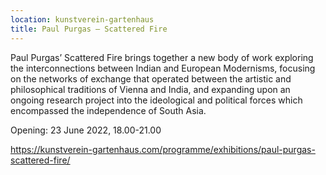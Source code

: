 ```yaml
---
location: kunstverein-gartenhaus
title: Paul Purgas – Scattered Fire
---
```

Paul Purgas’ Scattered Fire brings together a new body of work exploring the interconnections between Indian and European Modernisms, focusing on the networks of exchange that operated between the artistic and philosophical traditions of Vienna and India, and expanding upon an ongoing research project into the ideological and political forces which encompassed the independence of South Asia.

Opening: 23 June 2022, 18.00-21.00

https://kunstverein-gartenhaus.com/programme/exhibitions/paul-purgas-scattered-fire/